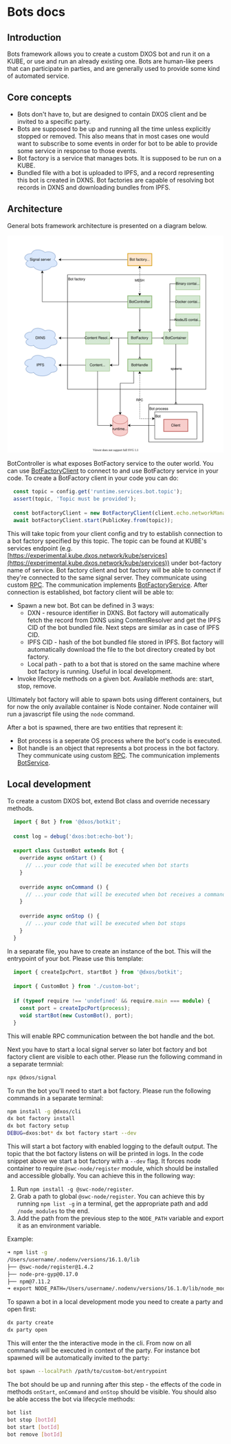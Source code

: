 # Bots docs

## Introduction

Bots framework allows you to create a custom DXOS bot and run it on a KUBE, or use and run an already existing one. Bots are human-like peers that can participate in parties, and are generally used to provide some kind of automated service.

## Core concepts

* Bots don't have to, but are designed to contain DXOS client and be invited to a specific party.
* Bots are supposed to be up and running all the time unless explicitly stopped or removed. This also means that in most cases one would want to subscribe to some events in order for bot to be able to provide some service in response to those events.
* Bot factory is a service that manages bots. It is supposed to be run on a KUBE.
* Bundled file with a bot is uploaded to IPFS, and a record representing this bot is created in DXNS. Bot factories are capable of resolving bot records in DXNS and downloading bundles from IPFS.

## Architecture

General bots framework architecture is presented on a diagram below.

<img src="../../docs/assets/diagrams/bot.drawio.svg" />

BotController is what exposes BotFactory service to the outer world. You can use [BotFactoryClient](bot-factory-client) to connect to and use BotFactory service in your code. To create a BotFactory client in your code you can do:
```typescript
  const topic = config.get('runtime.services.bot.topic');
  assert(topic, 'Topic must be provided');

  const botFactoryClient = new BotFactoryClient(client.echo.networkManager);
  await botFactoryClient.start(PublicKey.from(topic));
```
This will take topic from your client config and try to establish connection to a bot factory specified by this topic. The topic can be found at KUBE's services endpoint (e.g. [https://experimental.kube.dxos.network/kube/services](https://experimental.kube.dxos.network/kube/services)) under bot-factory name of service. Bot factory client and bot factory will be able to connect if they're connected to the same signal server. They communicate using custom [RPC](../common/rpc/). The communication implements [BotFactoryService](../common/proto/src/proto/dxos/bot.proto).
After connection is established, bot factory client will be able to:
* Spawn a new bot. Bot can be defined in 3 ways:
  * DXN - resource identifier in DXNS. Bot factory will automatically fetch the record from DXNS using ContentResolver and get the IPFS CID of the bot bundled file. Next steps are similar as in case of IPFS CID.
  * IPFS CID - hash of the bot bundled file stored in IPFS. Bot factory will automatically download the file to the bot directory created by bot factory.
  * Local path - path to a bot that is stored on the same machine where bot factory is running. Useful in local development.
* Invoke lifecycle methods on a given bot. Available methods are: start, stop, remove. 

Ultimately bot factory will able to spawn bots using different containers, but for now the only available container is Node container. Node container will run a javascript file using the `node` command.

After a bot is spawned, there are two entities that represent it:
* Bot process is a seperate OS process where the bot's code is executed. 
* Bot handle is an object that represents a bot process in the bot factory.
They communicate using custom [RPC](../common/rpc/). The communication implements [BotService](../common/proto/src/proto/dxos/bot.proto).

## Local development

To create a custom DXOS bot, extend Bot class and override necessary methods.
```typescript
  import { Bot } from '@dxos/botkit';

  const log = debug('dxos:bot:echo-bot');

  export class CustomBot extends Bot {
    override async onStart () {
      // ...your code that will be executed when bot starts
    }

    override async onCommand () {
      // ...your code that will be executed when bot receives a command
    }

    override async onStop () {
      // ...your code that will be executed when bot stops
    }
  }
```

In a separate file, you have to create an instance of the bot. This will the entrypoint of your bot. Please use this template:
```typescript
  import { createIpcPort, startBot } from '@dxos/botkit';

  import { CustomBot } from './custom-bot';

  if (typeof require !== 'undefined' && require.main === module) {
    const port = createIpcPort(process);
    void startBot(new CustomBot(), port);
  }
```

This will enable RPC communication between the bot handle and the bot.

Next you have to start a local signal server so later bot factory and bot factory client are visible to each other. Please run the following command in a separate termnial:
```bash
npx @dxos/signal
```

To run the bot you'll need to start a bot factory. Please run the following commands in a separate terminal:
```bash
npm install -g @dxos/cli
dx bot factory install
dx bot factory setup
DEBUG=dxos:bot* dx bot factory start --dev
```
This will start a bot factory with enabled logging to the default output. The topic that the bot factory listens on will be printed in logs. In the code snippet above we start a bot factory with a `--dev` flag. It forces node container to require `@swc-node/register` module, which should be installed and accessible globally. You can achieve this in the following way:
1. Run `npm install -g @swc-node/register`.
2. Grab a path to global `@swc-node/register`. You can achieve this by running `npm list -g` in a terminal, get the appropriate path and add `/node_modules` to the end.
3. Add the path from the previous step to the `NODE_PATH` variable and export it as an environment variable.

Example:
```bash
➜ npm list -g
/Users/username/.nodenv/versions/16.1.0/lib
├── @swc-node/register@1.4.2
├── node-pre-gyp@0.17.0
├── npm@7.11.2
➜ export NODE_PATH=/Users/username/.nodenv/versions/16.1.0/lib/node_modules
```

To spawn a bot in a local development mode you need to create a party and open first:
```bash
dx party create
dx party open
```

This will enter the the interactive mode in the cli. From now on all commands will be executed in context of the party. For instance bot spawned will be automatically invited to the party:
```bash
bot spawn --localPath /path/to/custom-bot/entrypoint
```

The bot should be up and running after this step - the effects of the code in methods `onStart`, `onCommand` and `onStop` should be visible. You should also be able access the bot via lifecycle methods:
```bash
bot list
bot stop [botId]
bot start [botId]
bot remove [botId]
```

